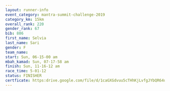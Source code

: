 ```yaml
---
layout: runner-info 
event_category: mantra-summit-challenge-2019 
category_km: 15km 
overall_rank: 220
gender_rank: 67
bib: 886
first_name: Selvia
last_name: Sari
gender: F
team_name: 
start: Sun, 06-15-00 am
mbah_kamad: Sun, 07-17-58 am
finish: Sun, 11-16-12 am
race_time: 5-01-12
status: FINISHER
certficate: https:drive.google.com/file/d/1caGXGdvuu5cTHhKjLvfgJYbQR64uSPMy/view?usp=sharing
---
```

